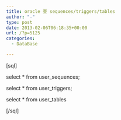 ```yaml
---
title: oracle 查 sequences/triggers/tables
author: "-"
type: post
date: 2013-02-06T06:18:35+00:00
url: /?p=5125
categories:
  - DataBase

---
```

[sql]

select * from user_sequences;
  
select * from user_triggers;
  
select * from user_tables

[/sql]